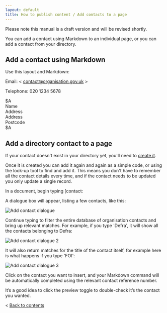 ```yaml
---
layout: default
title: How to publish content / Add contacts to a page
---
```


Please note this manual is a draft version and will be revised shortly.

You can add a contact using Markdown to an individual page, or you can add a contact from your directory.

## Add a contact using Markdown

Use this layout and Markdown:

Email: < contact@organisation.gov.uk >

Telephone: 020 1234 5678

$A  
Name   
Address  
Address  
Postcode  
$A


## Add a directory contact to a page

If your contact doesn't exist in your directory yet, you'll need to [create it](/inside-government-admin-guide/organisations-groups/organisation-home-page.html#add_contacts).

Once it is created you can add it again and again as a simple code, or using the look-up tool to find and add it. This means you don't have to remember all the contact details every time, and if the contact needs to be updated you only update a single record.

In a document, begin typing \[contact:

A dialogue box will appear, listing a few contacts, like this:

![Add contact dialogue](http://media.tumblr.com/ec85c10fdb0c269e37afdeab9ab28db6/tumblr_inline_mo0kfbXbSh1qz4rgp.png)

Continue typing to filter the entire database of organisation contacts and bring up relevant matches. For example, if you type 'Defra', it will show all the contacts belonging to Defra:

![Add contact dialogue 2](http://media.tumblr.com/b4f2c9406275d60ff91873fabd7fd5b9/tumblr_inline_mo0khiHqvn1qz4rgp.png)

It will also return matches for the title of the contact itself, for example here is what happens if you type 'FOI':

![Add contact dialogue 3](http://media.tumblr.com/d52b80731ac58337d5d7c46ecf871f56/tumblr_inline_mo0kkoVjzO1qz4rgp.png)

Click on the contact you want to insert, and your Markdown command will be automatically completed using the relevant contact reference number.

It’s a good idea to click the preview toggle to double-check it’s the contact you wanted.

< [Back to contents](http://alphagov.github.io/inside-government-admin-guide/)
